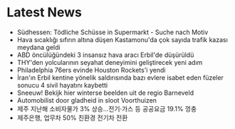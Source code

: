 # Latest News
-  Südhessen: Tödliche Schüsse in Supermarkt - Suche nach Motiv
-  Hava sıcaklığı sıfırın altına düşen Kastamonu'da çok sayıda trafik kazası meydana geldi
-  ABD öncülüğündeki 3 insansız hava aracı Erbil'de düşürüldü
-  THY'den yolcularının seyahat deneyimini geliştirecek yeni adım
-  Philadelphia 76ers evinde Houston Rockets'i yendi
-  İran'ın Erbil kentine yönelik saldırısında bazı evlere isabet eden füzeler sonucu 4 sivil hayatını kaybetti
-  Sneeuw! Bekijk hier winterse beelden uit de regio Barneveld
-  Automobilist door gladheid in sloot Voorthuizen
-  제주 지난해 소비자물가 3% 상승…전기‧가스 등 공공요금 19.1% 껑충
-  제주은행, 업무차 50% 친환경 전기차 전환
